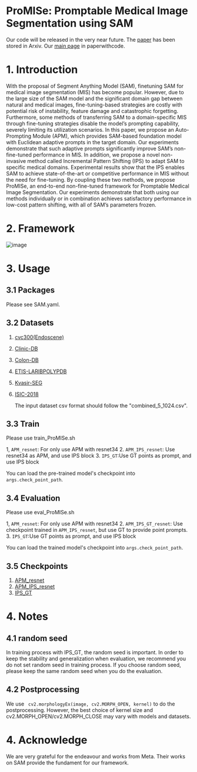 # ProMISe: Promptable Medical Image Segmentation using SAM
Our code will be released in the very near future.
The [paper](https://arxiv.org/pdf/2403.04164.pdf) has been stored in Arxiv.
Our [main page](https://paperswithcode.com/paper/promise-promptable-medical-image-segmentation) in paperwithcode.

# 1. Introduction
With the proposal of Segment Anything Model (SAM), finetuning SAM for medical image segmentation (MIS) has become popular. However, due to the large size of the SAM model and the significant domain gap between natural and medical images, fine-tuning-based
strategies are costly with potential risk of instability, feature damage
and catastrophic forgetting. Furthermore, some methods of transferring
SAM to a domain-specific MIS through fine-tuning strategies disable the
model’s prompting capability, severely limiting its utilization scenarios.
In this paper, we propose an Auto-Prompting Module (APM), which provides SAM-based foundation model with Euclidean adaptive prompts
in the target domain. Our experiments demonstrate that such adaptive prompts significantly improve SAM’s non-fine-tuned performance
in MIS. In addition, we propose a novel non-invasive method called Incremental Pattern Shifting (IPS) to adapt SAM to specific medical domains.  Experimental results show that the IPS enables SAM to achieve
state-of-the-art or competitive performance in MIS without the need for
fine-tuning. By coupling these two methods, we propose ProMISe, an
end-to-end non-fine-tuned framework for Promptable Medical Image
Segmentation. Our experiments demonstrate that both using our methods individually or in combination achieves satisfactory performance in
low-cost pattern shifting, with all of SAM’s parameters frozen.
# 2. Framework
![image](https://github.com/xinkunwang111/ProMISe/assets/130198762/1e1ff6cf-7eb6-4ab9-a2a5-7fc28661c3a5)

# 3. Usage
## 3.1 Packages
Please see SAM.yaml.
## 3.2 Datasets
1. [cvc300(Endoscene)](https://pages.cvc.uab.es/CVC-Colon/index.php/databases/cvc-endoscenestill/)
2. [Clinic-DB](https://polyp.grand-challenge.org/CVCClinicDB/)
3. [Colon-DB](https://figshare.com/articles/figure/Polyp_DataSet_zip/21221579)
4. [ETIS-LARIBPOLYPDB](https://polyp.grand-challenge.org/ETISLarib/)
5. [Kvasir-SEG](https://www.kaggle.com/datasets/meetnagadia/kvasir-dataset)
6. [ISIC-2018](https://challenge.isic-archive.com/data/#2018)

   The input dataset csv format should follow the "combined_5_1024.csv". 

## 3.3 Train
Please use train_ProMISe.sh

1, `APM_resnet`: For only use APM with resnet34
2. `APM_IPS_resnet`: Use resnet34 as APM, and use IPS block
3. `IPS_GT`:Use GT points as prompt, and use IPS block

You can load the pre-trained model's checkpoint into `args.check_point_path`.

## 3.4 Evaluation
Please use eval_ProMISe.sh

1, `APM_resnet`: For only use APM with resnet34
2. `APM_IPS_GT_resnet`: Use checkpoint trained in `APM_IPS_resnet`, but use GT to provide point prompts.
3. `IPS_GT`:Use GT points as prompt, and use IPS block

You can load the trained model's checkpoint into `args.check_point_path`.

## 3.5 Checkpoints
1. [APM_resnet](https://drive.google.com/file/d/1bjyRUKolZ5ON-egnSnfpLNdyDQvcOmWL/view?usp=drive_link)
2. [APM_IPS_resnet](https://drive.google.com/file/d/1HSX4HgrrBreAoVDSUcOZhpN8BnKEnJO-/view?usp=drive_link)
3. [IPS_GT](https://drive.google.com/file/d/1R1eqzYkEjoynSynn8OP4maL6YjZjgW-f/view?usp=drive_link)

# 4. Notes
## 4.1  random seed
In training process with IPS_GT, the random seed is important. In order to keep the stability and generalization when evaluation, we recommend you do not set random seed in training  process. If you choose random seed, please keep the same random seed when you do the evaluation. 
## 4.2 Postprocessing
We use ` cv2.morphologyEx(image, cv2.MORPH_OPEN, kernel)` to do the postprocessing. However, the best choice of kernel size and cv2.MORPH_OPEN/cv2.MORPH_CLOSE may vary with models and datasets.

# 4. Acknowledge
We are very grateful for the endeavour and works from Meta. Their works on SAM provide the fundament for our framework.



   


